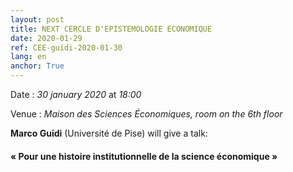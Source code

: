 ```yaml
---
layout: post
title: NEXT CERCLE D'EPISTEMOLOGIE ECONOMIQUE
date: 2020-01-29
ref: CEE-guidi-2020-01-30
lang: en
anchor: True
---
```


<i class="fas fa-table"></i> Date : _30 january 2020_ at _18:00_

<i class="fas fa-map-marked"></i> Venue : _Maison des Sciences Économiques, room on the 6th floor_

**Marco Guidi** (Université de Pise) will give a talk:

#### « Pour une histoire institutionnelle de la science économique »
